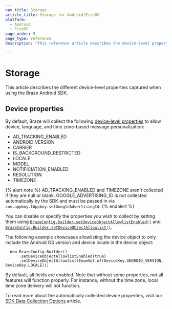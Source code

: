 ```yaml
---
nav_title: Storage
article_title: Storage for Android/FireOS
platform: 
  - Android
  - FireOS
page_order: 9
page_type: reference
description: "This reference article describes the device-level properties captured by the Braze Android SDK."

---
```


# Storage

This article describes the different device-level properties captured when using the Braze Android SDK.

## Device properties

By default, Braze will collect the following [device-level properties][1] to allow device, language, and time zone-based message personalization:

* AD_TRACKING_ENABLED
* ANDROID_VERSION
* CARRIER
* IS_BACKGROUND_RESTRICTED
* LOCALE
* MODEL
* NOTIFICIATION_ENABLED
* RESOLUTION
* TIMEZONE

{% alert note %}
AD_TRACKING_ENABLED and TIMEZONE aren't collected if they are null or blank. GOOGLE_ADVERTISING_ID is not collected automatically by the SDK and must be passed in via `com.appboy.IAppboy.setGoogleAdvertisingId`.
{% endalert %}

You can disable or specify the properties you wish to collect by setting them using [`BrazeConfig.Builder.setDeviceObjectAllowlistEnabled()`][2] and [`BrazeConfig.Builder.setDeviceObjectAllowlist()`][3].

The following example showcases allowlisting the device object to only include the Android OS version and device locale in the device object:
```
  new BrazeConfig.Builder()
      .setDeviceObjectAllowlistEnabled(true)
      .setDeviceObjectAllowlist(EnumSet.of(DeviceKey.ANDROID_VERSION, DeviceKey.LOCALE));
```
By default, all fields are enabled. Note that without some properties, not all features will function properly. For instance, without the time zone, local time zone delivery will not function.

To read more about the automatically collected device properties, visit our [SDK Data Collection Options]({{site.baseurl}}/user_guide/data_and_analytics/user_data_collection/sdk_data_collection/) article. 

[1]: https://appboy.github.io/appboy-android-sdk/kdoc/braze-android-sdk/com.appboy.enums/-device-key/index.html
[2]: https://appboy.github.io/appboy-android-sdk/kdoc/braze-android-sdk/com.braze.configuration/-braze-config/-builder/set-device-object-allowlist-enabled.html
[3]: https://appboy.github.io/appboy-android-sdk/kdoc/braze-android-sdk/com.braze.configuration/-braze-config/-builder/set-device-object-allowlist.html
